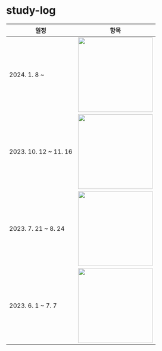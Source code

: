 # study-log

| 일정 | 항목 | 
| --- |--- |
| 2024. 1. 8 ~ | <a href="https://product.kyobobook.co.kr/detail/S000211656186"><img src="https://contents.kyobobook.co.kr/sih/fit-in/458x0/pdt/9788966264254.jpg" width="200"></a> |
| 2023. 10. 12 ~ 11. 16 | <a href="https://product.kyobobook.co.kr/detail/S000208693198"><img src="https://contents.kyobobook.co.kr/sih/fit-in/458x0/pdt/9791169211345.jpg" width="200"></a> |
| 2023. 7. 21 ~ 8. 24 | <a href="https://product.kyobobook.co.kr/detail/S000001033116"><img src="https://contents.kyobobook.co.kr/sih/fit-in/458x0/pdt/9788966263158.jpg" width="200"></a> |
| 2023. 6. 1 ~ 7. 7 | <a href="https://product.kyobobook.co.kr/detail/S000061353995"><img src="https://contents.kyobobook.co.kr/sih/fit-in/458x0/pdt/9791191600896.jpg" width="200"></a> |
